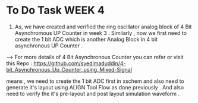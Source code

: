 # To Do Task WEEK 4

1) As, we have created and verified the ring oscillator analog block of 4 Bit Asynchromous UP Counter in week 3 . Similarly , now we first need to create the 1 bit ADC which is another Analog Block in 4 bit asynchronous UP Counter . 

--> For more details of 4 Bit Asynchronous Counter you can refer or visit this Repo  : https://github.com/syedimaduddin/4-bit_Asynchronous_Up_Counter_using_Mixed-Signal

means , we need to create the 1 bit ADC first in xschem and also need to generate it's layout using ALIGN Tool Flow as done previously . And also need to verify the it's pre-layout and post layout simulation waveform .
